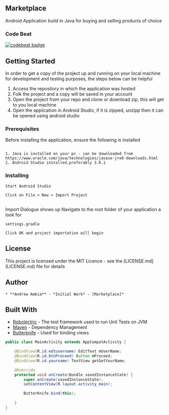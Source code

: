 ## Marketplace
Android Application build in Java for buying and selling products of choice
### Code Beat
[![codebeat badge](https://codebeat.co/badges/c816344e-6c60-4cbd-a607-7ea2ad1ec326)](https://codebeat.co/projects/github-com-andrew-1000-marketplace-feature-marketplace)
## Getting Started
In order to get a copy of the project up and running on your local machine for development
and testing purposes, the steps below can be helpful
1. Access the repository in which the application was hosted
2. Folk the project and a copy will be saved in your account
3. Open the project from your repo and clone or download zip, this will get to you local machine
4. Open the application in Android Studio, if it is zipped, unzipp then it can be opened using android studio

### Prerequisites
Before installing the application, ensure the following is installed
```

1. Java is installed on your pc - can be downloaded from https://www.oracle.com/java/technologies/javase-jre8-downloads.html
2. Android Studio installed,preferably 3.6.1
```
### Installing
```
Start Android Studio
```
```
Click on File > New > Import Project
```
##
Import Dialogue shows up
Navigate to the root folder of your application a look for
```
settings.gradle
```
```
Click OK and project importation will begin
```
## License
    
   This project is licensed under the MIT Licence - see the [LICENSE.md] (LICENSE.md) file for details

## Author 
    * **Andrew Ambia** - *Initial Work* - [Marketplace]*
 

## Built With
* [Robolectric](http://robolectric.org/) - The test framework used to run Unit Tests on JVM
* [Maven](https://maven.apache.org/) - Dependency Management
* [Butterknife](https://jakewharton.github.io/butterknife/) - Used for binding views
```java
public class MainActivity extends AppCompatActivity {

    @BindView(R.id.edtusername) EditText mUserName;
    @BindView(R.id.btnProceed) Button mProceed;
    @BindView(R.id.yourname) TextView getGetYourName;

    @Override
    protected void onCreate(Bundle savedInstanceState) {
        super.onCreate(savedInstanceState);
        setContentView(R.layout.activity_main);

        ButterKnife.bind(this);
        
    }
}
 

    
  
